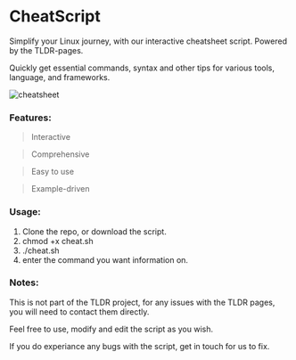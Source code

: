 # CheatScript
Simplify your Linux journey, with our interactive cheatsheet script. Powered by the TLDR-pages.

Quickly get essential commands, syntax and other tips for various tools, language, and frameworks.

![cheatsheet](https://github.com/the-universal-linux-society/CheatScript/assets/161962528/3da356b9-d8e4-46f5-beaf-4e9b08497ece)


### Features:
> Interactive

> Comprehensive

> Easy to use

> Example-driven

### Usage:
1. Clone the repo, or download the script.
2. chmod +x cheat.sh
3. ./cheat.sh
4. enter the command you want information on.

### Notes: 
This is not part of the TLDR project, for any issues with the TLDR pages, you will need to contact them directly.

Feel free to use, modify and edit the script as you wish.

If you do experiance any bugs with the script, get in touch for us to fix.
